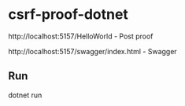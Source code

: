 # csrf-proof-dotnet


http://localhost:5157/HelloWorld - Post proof

http://localhost:5157/swagger/index.html - Swagger


## Run
dotnet run